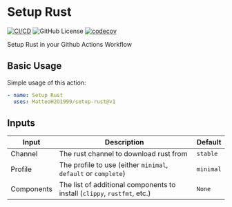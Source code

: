 # Setup Rust

[![CI/CD](https://github.com/MatteoH2O1999/setup-rust/actions/workflows/test.yml/badge.svg)](https://github.com/MatteoH2O1999/setup-rust/actions/workflows/test.yml)
![GitHub License](https://img.shields.io/github/license/MatteoH2O1999/setup-rust)
[![codecov](https://codecov.io/github/MatteoH2O1999/setup-rust/graph/badge.svg?token=gBtQmQor9O)](https://codecov.io/github/MatteoH2O1999/setup-rust)

Setup Rust in your Github Actions Workflow

## Basic Usage

Simple usage of this action:

```yml
- name: Setup Rust
  uses: MatteoH2O1999/setup-rust@v1
```

## Inputs

|Input|Description|Default|
|-----|-----------|-------|
|Channel|The rust channel to download rust from|`stable`|
|Profile|The profile to use (either `minimal`, `default` or `complete`)|`minimal`|
|Components|The list of additional components to install (`clippy`, `rustfmt`, etc.)|`None`|
